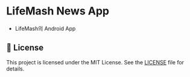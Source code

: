 # LifeMash News App

- LifeMash의 Android App

## 📄 License

This project is licensed under the MIT License. See the [LICENSE](LICENSE) file for details.